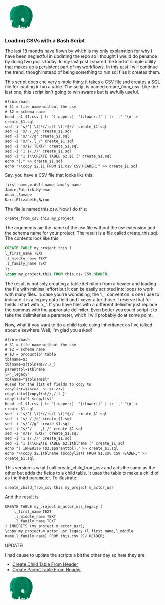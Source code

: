 [![Return to Index](https://raw.githubusercontent.com/roganhamby/emeraldelephant/master/Azzuri_tiny.png)](index.html)

### <a name="loadcsv"></a> Loading CSVs with a Bash Script

The last 18 months have flown by which is my only explanation for why I have been neglectful in updating the repo so I thought I would do penance by doing two posts today. In my last post I shared the kind of simple utility that makes up a persistent part of my workflows. In this post I will continue the trend, though instead of being something to run sql files it creates them.

This script does one very simple thing: it takes a CSV file and creates a SQL file for loading it into a table. The script is named create_from_csv. Like the last one, this script isn't going to win awards but is awfully useful.

```console
#!/bin/bash
# $1 = file name without the csv 
# $2 = schema name 
head -n1 $1.csv | tr '[:upper:]' '[:lower:]' | tr ',' '\n' > create_$1.sql
sed -i 's/^[ \t]*//;s/[ \t]*$//' create_$1.sql
sed -i 's/ /_/g' create_$1.sql
sed -i 's/"//g' create_$1.sql
sed -i 's/^/,l_/' create_$1.sql
sed -i 's/$/ TEXT/' create_$1.sql
sed -i '1 s/,//' create_$1.sql
sed -i "1 i\\CREATE TABLE $2.$1 (" create_$1.sql
echo ");" >> create_$1.sql
echo "\\copy $2.$1 FROM $1.csv CSV HEADER;" >> create_$1.sql
```

Say, you have a CSV file that looks like this:

```
first name,middle name,family name
Jamie,Patrick,Hyneman
Adam,,Savage
Kari,Elizabeth,Byron
```

The file is named this.csv.  Now I do this: 

```console
create_from_csv this my_project
```

The arguments are the name of the csv file without the csv extension and the schema name for your project. The result is a file called create_this.sql. The contents look like this:


```sql
CREATE TABLE my_project.this (
l_first_name TEXT
,l_middle_name TEXT
,l_family_name TEXT
);
\copy my_project.this FROM this.csv CSV HEADER;
```

The result is not only creating a table definition from a header and loading the file with minimal effort but it can be easily scripted into loops to work with many files. In case you're wondering, the 'l_' convention is one I use to indicate it is a legacy data field and I never alter those. I reserve that for fields I start with 'x_'. If you have files with a different delimiter just replace the commas with the approriate delimiter. Even better you could script it to take the delimiter as a parameter, which I will probably do at some point.

Now, what if you want to do a child table using inheritance as I've talked about elsewhere. Well, I'm glad you asked!

```console
#!/bin/bash
# $1 = file name without the csv 
# $2 = schema name
# $3 = production table
tblname=$3
tblname=${tblname//./_}
parenttbl=$tblname
l="_legacy"
tblname="$tblname$l"
#used for the list of fields to copy to 
copylist=$(head -n1 $1.csv)
copylist=${copylist//,/,l_}
copylist="l_$copylist"
head -n1 $1.csv | tr '[:upper:]' '[:lower:]' | tr ',' '\n' > create_$1.sql
sed -i 's/^[ \t]*//;s/[ \t]*$//' create_$1.sql
sed -i 's/ /_/g' create_$1.sql
sed -i 's/"//g' create_$1.sql
sed -i "s/^/    ,l_/" create_$1.sql
sed -i 's/$/ TEXT/' create_$1.sql
sed -i '1 s/,//' create_$1.sql
sed -i "1 i\\CREATE TABLE $2.$tblname (" create_$1.sql
echo ") INHERITS ($2.$parenttbl);" >> create_$1.sql
echo "\\copy $2.$tblname ($copylist) FROM $1.csv CSV HEADER;" >> create_$1.sql
```

This version is what I call create_child_from_csv and acts the same as the other but adds the fields to a child table. It uses the table to make a child of as the third parameter. To illustrate:

```console 
create_child_from_csv this my_project m_actor_usr
```

And the result is 

```console 
CREATE TABLE my_project.m_actor_usr_legacy (
    l_first_name TEXT
    ,l_middle_name TEXT
    ,l_family_name TEXT
) INHERITS (my_project.m_actor_usr);
\copy my_project.m_actor_usr_legacy (l_first name,l_middle name,l_family name) FROM this.csv CSV HEADER;
```

UPDATE!

I had cause to update the scripts a bit the other day so here they are:

* [Create Child Table From Header](create_child_table_from_header)
* [Create Parent Table From Header](create_standalone_table_from_header)

[![Return to Index](https://raw.githubusercontent.com/roganhamby/emeraldelephant/master/Azzuri_tiny.png)](index.html)
